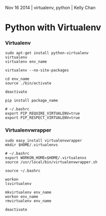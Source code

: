 Nov 16 2014 | virtualenv, python | Kelly Chan
# Python with Virtualenv

### Virtualenv

    sudo apt-get install python-virtualenv
    virtualenv
    virtualenv env_name
    
    virtualenv --no-site-packages
    
    cd env_name
    source ./bin/activate
    
    deactivate
    
    pip install package_name
    
    # ~/.bashrc
    export PIP_REQUIRE_VIRTUALENV=true
    export PIP_RESPECT_VIRTUALENV=true


### Virtualenvwrapper

    sudo easy_install virtualenvwrapper  
    mkdir $HOME/.virtualenvs
    
    # ~/.bashrc
    export WORKON_HOME=$HOME/.virtualenvs
    source /usr/local/bin/virtualenvwrapper.sh
    
    source ~/.bashrc
    
    workon
    lsvirtualenv
    
    mkvirtualenv env_name
    workon env_name
    rmvirtualenv env_name
    
    deactivate
    
    
